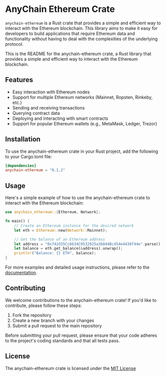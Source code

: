 # AnyChain Ethereum Crate

`anychain-ethereum` is a Rust crate that provides a simple and efficient way to interact with the Ethereum blockchain. This library aims to make it easy for developers to build applications that require Ethereum data and functionality without having to deal with the complexities of the underlying protocol.

This is the README for the anychain-ethereum crate, a Rust library that provides a simple and efficient way to interact with the Ethereum blockchain.

## Features

- Easy interaction with Ethereum nodes
- Support for multiple Ethereum networks (Mainnet, Ropsten, Rinkeby, etc.)
- Sending and receiving transactions
- Querying contract data
- Deploying and interacting with smart contracts
- Support for popular Ethereum wallets (e.g., MetaMask, Ledger, Trezor)

## Installation

To use the anychain-ethereum crate in your Rust project, add the following to your Cargo.toml file:
```toml
[dependencies]
anychain-ethereum = "0.1.2"
```

## Usage

Here's a simple example of how to use the anychain-ethereum crate to interact with the Ethereum blockchain:
```rust
use anychain_ethereum::{Ethereum, Network};

fn main() {
    // Create an Ethereum instance for the desired network
    let eth = Ethereum::new(Network::Mainnet);

    // Get the balance of an Ethereum address
    let address = "0x742d35Cc6634C0532925a3b844Bc454e4438f44e".parse().unwrap();
    let balance = eth.get_balance(&address).unwrap();
    println!("Balance: {} ETH", balance);
}
```

For more examples and detailed usage instructions, please refer to the [documentation](https://docs.rs/anychain-ethereum).

## Contributing

We welcome contributions to the anychain-ethereum crate! If you'd like to contribute, please follow these steps:

1. Fork the repository
2. Create a new branch with your changes
3. Submit a pull request to the main repository

Before submitting your pull request, please ensure that your code adheres to the project's coding standards and that all tests pass.

## License

The anychain-ethereum crate is licensed under the [MIT License](LICENSE) 